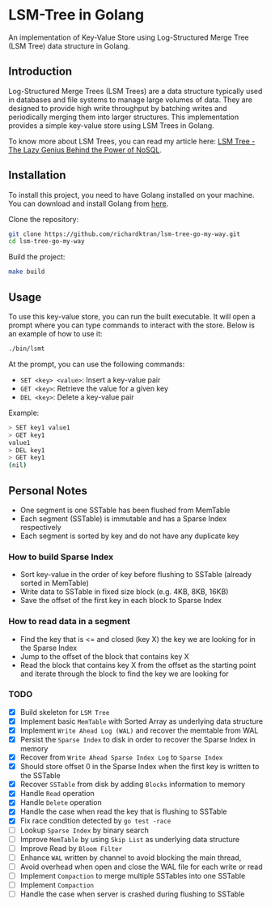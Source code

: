 # LSM-Tree in Golang

An implementation of Key-Value Store using Log-Structured Merge Tree (LSM Tree) data structure in Golang.

## Introduction

Log-Structured Merge Trees (LSM Trees) are a data structure typically used in databases and file systems to manage large volumes of data. They are designed to provide high write throughput by batching writes and periodically merging them into larger structures. This implementation provides a simple key-value store using LSM Trees in Golang.

To know more about LSM Trees, you can read my article here: [LSM Tree - The Lazy Genius Behind the Power of NoSQL](https://open.substack.com/pub/richardktran/p/lsm-tree-the-lazy-genius-behind-the).

## Installation

To install this project, you need to have Golang installed on your machine. You can download and install Golang from [here](https://golang.org/dl/).

Clone the repository:

```sh
git clone https://github.com/richardktran/lsm-tree-go-my-way.git
cd lsm-tree-go-my-way
```

Build the project:

```sh
make build
```

## Usage

To use this key-value store, you can run the built executable. It will open a prompt where you can type commands to interact with the store. Below is an example of how to use it:

```sh
./bin/lsmt
```

At the prompt, you can use the following commands:

- `SET <key> <value>`: Insert a key-value pair
- `GET <key>`: Retrieve the value for a given key
- `DEL <key>`: Delete a key-value pair

Example:

```sh
> SET key1 value1
> GET key1
value1
> DEL key1
> GET key1
(nil)
```

## Personal Notes
- One segment is one SSTable has been flushed from MemTable
- Each segment (SSTable) is immutable and has a Sparse Index respectively
- Each segment is sorted by key and do not have any duplicate key

### How to build Sparse Index
- Sort key-value in the order of key before flushing to SSTable (already sorted in MemTable)
- Write data to SSTable in fixed size block (e.g. 4KB, 8KB, 16KB)
- Save the offset of the first key in each block to Sparse Index

### How to read data in a segment
- Find the key that is <= and closed (key X) the key we are looking for in the Sparse Index
- Jump to the offset of the block that contains key X
- Read the block that contains key X from the offset as the starting point and iterate through the block to find the key we are looking for

### TODO
- [x] Build skeleton for `LSM Tree`
- [x] Implement basic `MemTable` with Sorted Array as underlying data structure
- [x] Implement `Write Ahead Log (WAL)` and recover the memtable from WAL
- [x] Persist the `Sparse Index` to disk in order to recover the Sparse Index in memory
- [x] Recover from `Write Ahead Sparse Index Log` to `Sparse Index`
- [x] Should store offset 0 in the Sparse Index when the first key is written to the SSTable
- [x] Recover `SSTable` from disk by adding `Blocks` information to memory
- [x] Handle `Read` operation
- [x] Handle `Delete` operation
- [x] Handle the case when read the key that is flushing to SSTable
- [x] Fix race condition detected by `go test -race`
- [ ] Lookup `Sparse Index` by binary search
- [ ] Improve `MemTable` by using `Skip List` as underlying data structure
- [ ] Improve Read by `Bloom Filter`
- [ ] Enhance `WAL` written by channel to avoid blocking the main thread, 
- [ ] Avoid overhead when open and close the WAL file for each write or read
- [ ] Implement `Compaction` to merge multiple SSTables into one SSTable
- [ ] Implement `Compaction`
- [ ] Handle the case when server is crashed during flushing to SSTable
